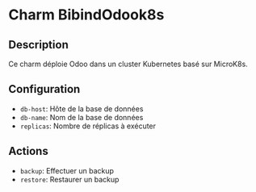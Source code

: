 # Charm BibindOdook8s

## Description
Ce charm déploie Odoo dans un cluster Kubernetes basé sur MicroK8s.

## Configuration
- `db-host`: Hôte de la base de données
- `db-name`: Nom de la base de données
- `replicas`: Nombre de réplicas à exécuter

## Actions
- `backup`: Effectuer un backup
- `restore`: Restaurer un backup